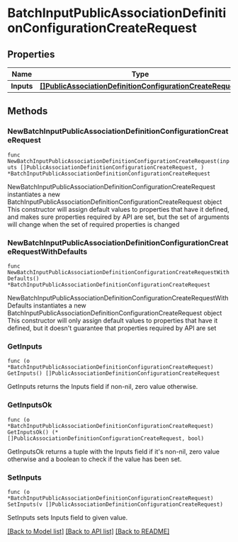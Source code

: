# BatchInputPublicAssociationDefinitionConfigurationCreateRequest

## Properties

Name | Type | Description | Notes
------------ | ------------- | ------------- | -------------
**Inputs** | [**[]PublicAssociationDefinitionConfigurationCreateRequest**](PublicAssociationDefinitionConfigurationCreateRequest.md) |  | 

## Methods

### NewBatchInputPublicAssociationDefinitionConfigurationCreateRequest

`func NewBatchInputPublicAssociationDefinitionConfigurationCreateRequest(inputs []PublicAssociationDefinitionConfigurationCreateRequest, ) *BatchInputPublicAssociationDefinitionConfigurationCreateRequest`

NewBatchInputPublicAssociationDefinitionConfigurationCreateRequest instantiates a new BatchInputPublicAssociationDefinitionConfigurationCreateRequest object
This constructor will assign default values to properties that have it defined,
and makes sure properties required by API are set, but the set of arguments
will change when the set of required properties is changed

### NewBatchInputPublicAssociationDefinitionConfigurationCreateRequestWithDefaults

`func NewBatchInputPublicAssociationDefinitionConfigurationCreateRequestWithDefaults() *BatchInputPublicAssociationDefinitionConfigurationCreateRequest`

NewBatchInputPublicAssociationDefinitionConfigurationCreateRequestWithDefaults instantiates a new BatchInputPublicAssociationDefinitionConfigurationCreateRequest object
This constructor will only assign default values to properties that have it defined,
but it doesn't guarantee that properties required by API are set

### GetInputs

`func (o *BatchInputPublicAssociationDefinitionConfigurationCreateRequest) GetInputs() []PublicAssociationDefinitionConfigurationCreateRequest`

GetInputs returns the Inputs field if non-nil, zero value otherwise.

### GetInputsOk

`func (o *BatchInputPublicAssociationDefinitionConfigurationCreateRequest) GetInputsOk() (*[]PublicAssociationDefinitionConfigurationCreateRequest, bool)`

GetInputsOk returns a tuple with the Inputs field if it's non-nil, zero value otherwise
and a boolean to check if the value has been set.

### SetInputs

`func (o *BatchInputPublicAssociationDefinitionConfigurationCreateRequest) SetInputs(v []PublicAssociationDefinitionConfigurationCreateRequest)`

SetInputs sets Inputs field to given value.



[[Back to Model list]](../README.md#documentation-for-models) [[Back to API list]](../README.md#documentation-for-api-endpoints) [[Back to README]](../README.md)


